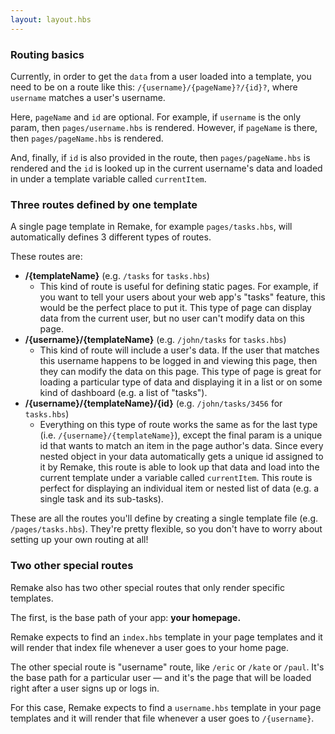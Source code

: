 ```yaml
---
layout: layout.hbs
---
```


### Routing basics

Currently, in order to get the `data` from a user loaded into a template, you need to be on a route like this: `/{username}/{pageName}?/{id}?`, where `username` matches a user's username.

Here, `pageName` and `id` are optional. For example, if `username` is the only param, then `pages/username.hbs` is rendered. However, if `pageName` is there, then `pages/pageName.hbs` is rendered. 

And, finally, if `id` is also provided in the route, then `pages/pageName.hbs` is rendered and the `id` is looked up in the current username's data and loaded in under a template variable called `currentItem`.

### Three routes defined by one template

A single page template in Remake, for example `pages/tasks.hbs`, will automatically defines 3 different types of routes.

These routes are:

- **/{templateName}** (e.g. `/tasks` for `tasks.hbs`)
    - This kind of route is useful for defining static pages. For example, if you want to tell your users about your web app's "tasks" feature, this would be the perfect place to put it. This type of page can display data from the current user, but no user can't modify data on this page.
- **/{username}/{templateName}** (e.g. `/john/tasks` for `tasks.hbs`)
    - This kind of route will include a user's data. If the user that matches this username happens to be logged in and viewing this page, then they can modify the data on this page. This type of page is great for loading a particular type of data and displaying it in a list or on some kind of dashboard (e.g. a list of "tasks").
- **/{username}/{templateName}/{id}** (e.g. `/john/tasks/3456` for `tasks.hbs`)
    - Everything on this type of route works the same as for the last type (i.e. `/{username}/{templateName}`), except the final param is a unique id that wants to match an item in the page author's data. Since every nested object in your data automatically gets a unique id assigned to it by Remake, this route is able to look up that data and load into the current template under a variable called `currentItem`. This route is perfect for displaying an individual item or nested list of data (e.g. a single task and its sub-tasks).

These are all the routes you'll define by creating a single template file (e.g. `/pages/tasks.hbs`). They're pretty flexible, so you don't have to worry about setting up your own routing at all!

### Two other special routes

Remake also has two other special routes that only render specific templates.

The first, is the base path of your app: **your homepage.**

Remake expects to find an `index.hbs` template in your page templates and it will render that index file whenever a user goes to your home page.

The other special route is "username" route, like `/eric` or `/kate` or `/paul`. It's the base path for a particular user — and it's the page that will be loaded right after a user signs up or logs in. 

For this case, Remake expects to find a `username.hbs` template in your page templates and it will render that file whenever a user goes to `/{username}`.


